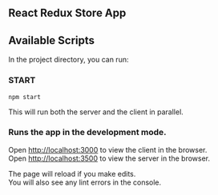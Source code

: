 ## React Redux Store App
##  Available Scripts

In the project directory, you can run:

### START
~~~
npm start
~~~
This will run both the server and the client in parallel.

### Runs the app in the development mode.<br>
Open [http://localhost:3000](http://localhost:3000) to view the client in the browser.<br>
Open [http://localhost:3500](http://localhost:3500) to view the server in the browser.<br>

The page will reload if you make edits.<br>
You will also see any lint errors in the console.
